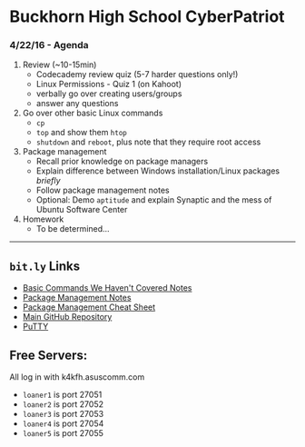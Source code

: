 # Buckhorn High School CyberPatriot
### 4/22/16 - Agenda

1. Review (~10-15min)
	- Codecademy review quiz (5-7 harder questions only!)
	- Linux Permissions - Quiz 1 (on Kahoot)
	- verbally go over creating users/groups
	- answer any questions
2. Go over other basic Linux commands
	- ``cp``
	- ``top`` and show them ``htop``
	- ``shutdown`` and ``reboot``, plus note that they require root access
3. Package management
	- Recall prior knowledge on package managers
	- Explain difference between Windows installation/Linux packages _briefly_
	- Follow package management notes
	- Optional: Demo ``aptitude`` and explain Synaptic and the mess of Ubuntu Software Center
4. Homework
	- To be determined...

---
## ``bit.ly`` Links

- [Basic Commands We Haven't Covered Notes](http://bit.ly/1UEPw6Q)
- [Package Management Notes](http://bit.ly/1O1l45g)
- [Package Management Cheat Sheet](http://bit.ly/24wa0ok)
- [Main GitHub Repository](http://bit.ly/1WMxShy)
- [PuTTY](http://putty.org)

## Free Servers:
All log in with k4kfh.asuscomm.com

- ``loaner1`` is port 27051
- ``loaner2`` is port 27052
- ``loaner3`` is port 27053
- ``loaner4`` is port 27054
- ``loaner5`` is port 27055